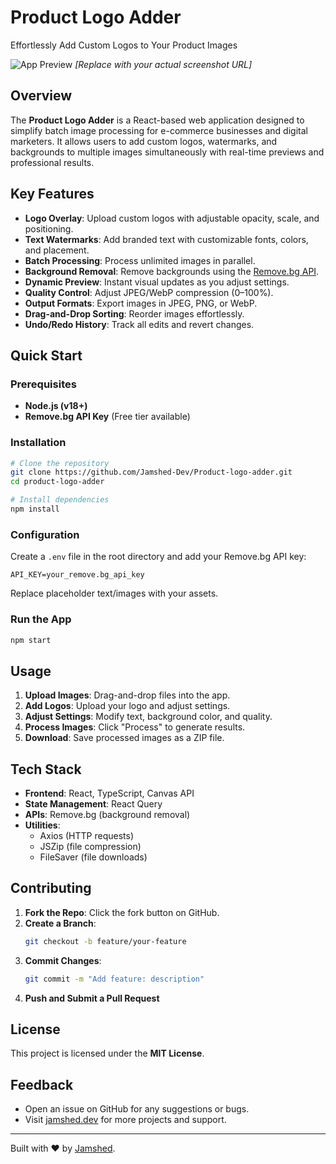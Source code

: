 # Product Logo Adder

Effortlessly Add Custom Logos to Your Product Images

![App Preview](https://finesseglow.com/wp-content/uploads/2025/02/AXIS-Y-Dark-Spot-Correcting-Glow-Serum-50ml-09.png)
*[Replace with your actual screenshot URL]*

## Overview
The **Product Logo Adder** is a React-based web application designed to simplify batch image processing for e-commerce businesses and digital marketers. It allows users to add custom logos, watermarks, and backgrounds to multiple images simultaneously with real-time previews and professional results.

## Key Features
- **Logo Overlay**: Upload custom logos with adjustable opacity, scale, and positioning.
- **Text Watermarks**: Add branded text with customizable fonts, colors, and placement.
- **Batch Processing**: Process unlimited images in parallel.
- **Background Removal**: Remove backgrounds using the [Remove.bg API](https://www.remove.bg/api).
- **Dynamic Preview**: Instant visual updates as you adjust settings.
- **Quality Control**: Adjust JPEG/WebP compression (0–100%).
- **Output Formats**: Export images in JPEG, PNG, or WebP.
- **Drag-and-Drop Sorting**: Reorder images effortlessly.
- **Undo/Redo History**: Track all edits and revert changes.

## Quick Start

### Prerequisites
- **Node.js (v18+)**
- **Remove.bg API Key** (Free tier available)

### Installation
```bash
# Clone the repository
git clone https://github.com/Jamshed-Dev/Product-logo-adder.git  
cd product-logo-adder  

# Install dependencies
npm install  
```

### Configuration
Create a `.env` file in the root directory and add your Remove.bg API key:
```env
API_KEY=your_remove.bg_api_key  
```
Replace placeholder text/images with your assets.

### Run the App
```bash
npm start  
```

## Usage
1. **Upload Images**: Drag-and-drop files into the app.
2. **Add Logos**: Upload your logo and adjust settings.
3. **Adjust Settings**: Modify text, background color, and quality.
4. **Process Images**: Click "Process" to generate results.
5. **Download**: Save processed images as a ZIP file.

## Tech Stack
- **Frontend**: React, TypeScript, Canvas API
- **State Management**: React Query
- **APIs**: Remove.bg (background removal)
- **Utilities**:
  - Axios (HTTP requests)
  - JSZip (file compression)
  - FileSaver (file downloads)

## Contributing
1. **Fork the Repo**: Click the fork button on GitHub.
2. **Create a Branch**:
   ```bash
   git checkout -b feature/your-feature
   ```
3. **Commit Changes**:
   ```bash
   git commit -m "Add feature: description"
   ```
4. **Push and Submit a Pull Request**

## License
This project is licensed under the **MIT License**.

## Feedback
- Open an issue on GitHub for any suggestions or bugs.
- Visit [jamshed.dev](https://jamshed.dev) for more projects and support.

---

Built with ❤️ by [Jamshed](https://github.com/Jamshed-Dev).


